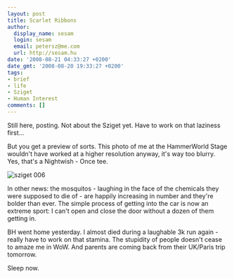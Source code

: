 ```yaml
---
layout: post
title: Scarlet Ribbons
author:
  display_name: sesam
  login: sesam
  email: petersz@me.com
  url: http://sesam.hu
date: '2008-08-21 04:33:27 +0200'
date_gmt: '2008-08-20 19:33:27 +0200'
tags:
- brief
- life
- Sziget
- Human Interest
comments: []
---
```


Still here, posting. Not about the Sziget yet. Have to work on that laziness first...

But you get a preview of sorts. This photo of me at the HammerWorld Stage wouldn't have worked at a higher resolution anyway, it's way too blurry. Yes, that's a Nightwish - Once tee.

![sziget 006](http://img.skitch.com/20080820-weu6bc1gg1j78s5hp5k759ii3.jpg)

In other news: the mosquitos - laughing in the face of the chemicals they were supposed to die of - are happily increasing in number and they're bolder than ever. The simple process of getting into the car is now an extreme sport: I can't open and close the door without a dozen of them getting in.

BH went home yesterday. I almost died during a laughable 3k run again - really have to work on that stamina. The stupidity of people doesn't cease to amaze me in WoW. And parents are coming back from their UK/Paris trip tomorrow.

Sleep now.
